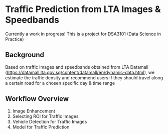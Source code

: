 # Traffic Prediction from LTA Images & Speedbands
Currently a work in progress! This is a project for DSA3101 (Data Science in Practice)

## Background
Based on traffic images and speedbands obtained from LTA Datamall (https://datamall.lta.gov.sg/content/datamall/en/dynamic-data.html), we estimate the traffic density and recommend users if they should travel along a certain road for a chosen specific day & time range

## Workflow Overview
1. Image Enhancement
2. Selecting ROI for Traffic Images
3. Vehicle Detection for Traffic Images
4. Model for Traffic Prediction
